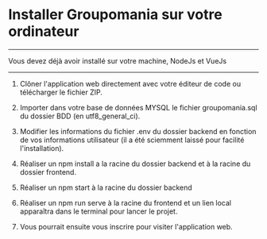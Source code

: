# Installer Groupomania sur votre ordinateur
***
Vous devez déjà avoir installé sur votre machine, NodeJs et VueJs
***
1) Clôner l'application web directement avec votre éditeur de code ou télécharger le fichier ZIP.

2) Importer dans votre base de données MYSQL le fichier groupomania.sql du dossier BDD (en utf8_general_ci).

3) Modifier les informations du fichier .env du dossier backend en fonction de vos informations utilisateur (il a été sciemment laissé pour facilité l'installation).

4) Réaliser un npm install a la racine du dossier backend et à la racine du dossier frontend.

5) Réaliser un npm start à la racine du dossier backend

6) Réaliser un npm run serve à la racine du frontend et un lien local apparaîtra dans le terminal pour lancer le projet.

7) Vous pourrait ensuite vous inscrire pour visiter l'application web.